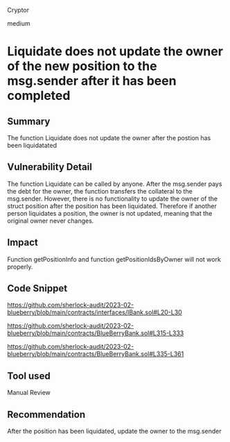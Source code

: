 Cryptor

medium

# Liquidate does not update the owner of the new position to the msg.sender after it has been completed

## Summary
The function Liquidate does not update the owner after the postion has been liquidatated 


## Vulnerability Detail
The function Liquidate can be called by anyone. After the msg.sender pays the debt for the owner, the function transfers the collateral to the msg.sender. However, there is no functionality to update the owner of the struct position after the position has been liquidated. Therefore if another person liquidates a position, the owner is not updated, meaning that the original owner never changes.


## Impact
Function getPositionInfo and  function getPositionIdsByOwner will not work properly. 

## Code Snippet

https://github.com/sherlock-audit/2023-02-blueberry/blob/main/contracts/interfaces/IBank.sol#L20-L30

https://github.com/sherlock-audit/2023-02-blueberry/blob/main/contracts/BlueBerryBank.sol#L315-L333


https://github.com/sherlock-audit/2023-02-blueberry/blob/main/contracts/BlueBerryBank.sol#L335-L361



## Tool used

Manual Review

## Recommendation
After the position has been liquidated, update the owner to the msg.sender 
